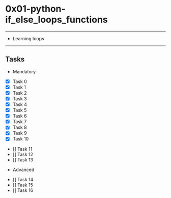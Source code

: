 # 0x01-python-if_else_loops_functions

---
* Learning loops
---

## Tasks
* Mandatory
- [x] Task 0
- [x] Task 1
- [x] Task 2
- [x] Task 3
- [x] Task 4
- [x] Task 5
- [x] Task 6
- [x] Task 7
- [x] Task 8
- [x] Task 9
- [x] Task 10
- [] Task 11
- [] Task 12
- [] Task 13

* Advanced
- [] Task 14
- [] Task 15
- [] Task 16
